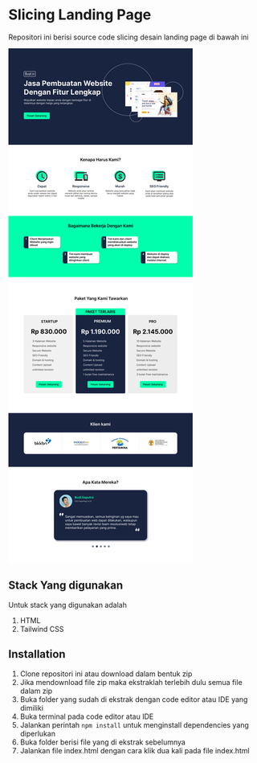# Slicing Landing Page
Repositori ini berisi source code slicing desain landing page di  bawah ini

![landing Page](Landing%20Page_Muhammad%20Fahrizal_FWD%201.png)  
  
## Stack Yang digunakan
Untuk stack yang digunakan adalah
  1. HTML
  2. Tailwind CSS  
  
## Installation  
 1. Clone repositori ini atau download dalam bentuk zip
 2. Jika mendownload file zip maka ekstraklah terlebih dulu semua file dalam zip
 3. Buka folder yang sudah di ekstrak dengan code editor atau IDE yang dimiliki
 4. Buka terminal pada code editor atau IDE 
 5. Jalankan perintah `npm install` untuk menginstall dependencies yang diperlukan
 6. Buka folder berisi file yang di ekstrak sebelumnya 
 7. Jalankan file index.html dengan cara klik dua kali pada file index.html
